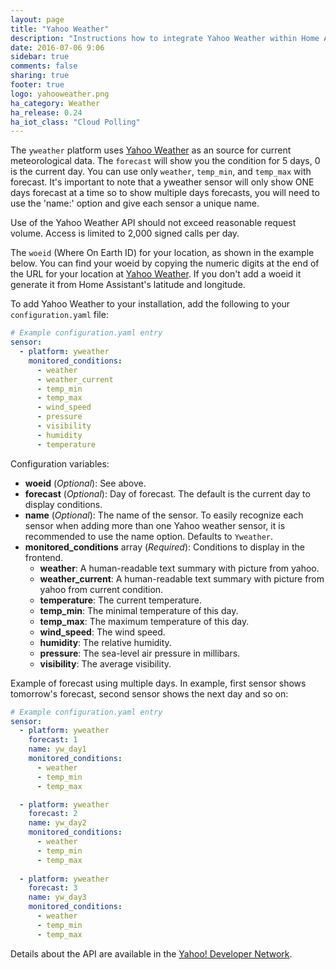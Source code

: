 ```yaml
---
layout: page
title: "Yahoo Weather"
description: "Instructions how to integrate Yahoo Weather within Home Assistant."
date: 2016-07-06 9:06
sidebar: true
comments: false
sharing: true
footer: true
logo: yahooweather.png
ha_category: Weather
ha_release: 0.24
ha_iot_class: "Cloud Polling"
---
```



The `yweather` platform uses [Yahoo Weather](https://www.yahoo.com/news/weather/) as an source for current meteorological data. The `forecast` will show you the condition for 5 days, 0 is the current day. You can use only `weather`, `temp_min`, and `temp_max` with forecast. It's important to note that a yweather sensor will only show ONE days forecast at a time so to show multiple days forecasts, you will need to use the 'name:' option and give each sensor a unique name.

<p class='note warning'>
Use of the Yahoo Weather API should not exceed reasonable request volume. Access is limited to 2,000 signed calls per day.
</p>

The `woeid` (Where On Earth ID) for your location, as shown in the example below. You can find your woeid by copying the numeric digits at the end of the URL for your location at [Yahoo Weather](https://www.yahoo.com/news/weather/). If you don't add a woeid it generate it from Home Assistant's latitude and longitude.

To add Yahoo Weather to your installation, add the following to your `configuration.yaml` file:

```yaml
# Example configuration.yaml entry
sensor:
  - platform: yweather
    monitored_conditions:
      - weather
      - weather_current
      - temp_min
      - temp_max
      - wind_speed
      - pressure
      - visibility
      - humidity
      - temperature
```

Configuration variables:

- **woeid** (*Optional*): See above.
- **forecast** (*Optional*): Day of forecast. The default is the current day to display conditions.
- **name** (*Optional*): The name of the sensor. To easily recognize each sensor when adding more than one Yahoo weather sensor, it is recommended to use the name option. Defaults to `Yweather`. 
- **monitored_conditions** array (*Required*): Conditions to display in the frontend.
  - **weather**: A human-readable text summary with picture from yahoo.
  - **weather_current**: A human-readable text summary with picture from yahoo from current condition.
  - **temperature**: The current temperature.
  - **temp_min**: The minimal temperature of this day.
  - **temp_max**: The maximum temperature of this day.
  - **wind_speed**: The wind speed.
  - **humidity**: The relative humidity.
  - **pressure**: The sea-level air pressure in millibars.
  - **visibility**: The average visibility.

Example of forecast using multiple days. In example, first sensor shows tomorrow's forecast, second sensor shows the next day and so on:

```yaml
# Example configuration.yaml entry
sensor:
  - platform: yweather
    forecast: 1
    name: yw_day1
    monitored_conditions:
      - weather
      - temp_min
      - temp_max

  - platform: yweather
    forecast: 2
    name: yw_day2
    monitored_conditions:
      - weather
      - temp_min
      - temp_max
      
  - platform: yweather
    forecast: 3
    name: yw_day3
    monitored_conditions:
      - weather
      - temp_min
      - temp_max

```


Details about the API are available in the [Yahoo! Developer Network](https://developer.yahoo.com/weather/).

